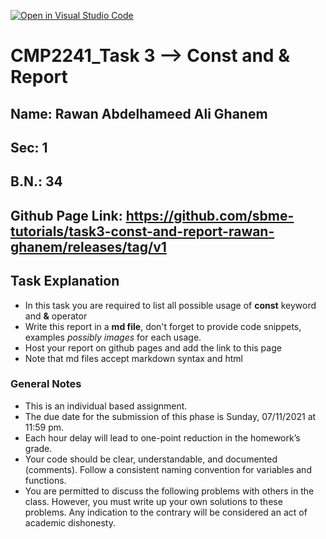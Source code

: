 [![Open in Visual Studio Code](https://classroom.github.com/assets/open-in-vscode-f059dc9a6f8d3a56e377f745f24479a46679e63a5d9fe6f495e02850cd0d8118.svg)](https://classroom.github.com/online_ide?assignment_repo_id=6574786&assignment_repo_type=AssignmentRepo)
# CMP2241_Task 3 --> Const and & Report

## Name: Rawan Abdelhameed Ali Ghanem

## Sec: 1

## B.N.: 34

## Github Page Link: https://github.com/sbme-tutorials/task3-const-and-report-rawan-ghanem/releases/tag/v1

## Task Explanation

- In this task you are required to list all possible usage of **const** keyword and **&** operator
- Write this report in a **md file**, don't forget to provide code snippets, examples *possibly images* for each usage.
- Host your report on github pages and add the link to this page
- Note that md files accept markdown syntax and html

### General Notes

- This is an individual based assignment.
- The due date for the submission of this phase is Sunday, 07/11/2021 at 11:59 pm.
- Each hour delay will lead to one-point reduction in the homework’s grade.
- Your code should be clear, understandable, and documented (comments). Follow a consistent naming convention for variables and functions.
- You are permitted to discuss the following problems with others in the class. However, you must write up your own solutions to these problems. Any indication to the contrary will be considered an act of academic dishonesty.

